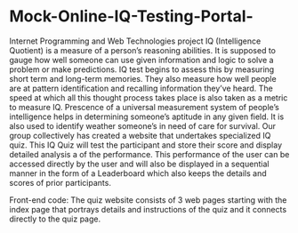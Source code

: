 # Mock-Online-IQ-Testing-Portal-
Internet Programming and Web Technologies project
IQ (Intelligence Quotient) is a measure of a person’s reasoning abilities. It is supposed to gauge how well someone can use given information and logic to solve a problem or make predictions. IQ test begins to assess this by measuring short term and long-term memories. They also measure how well people are at pattern identification and recalling information they’ve heard. The speed at which all this thought process takes place is also taken as a metric to measure IQ.
Prescence of a universal measurement system of people’s intelligence helps in determining someone’s aptitude in any given field. It is also used to identify weather someone’s in need of care for survival.
Our group collectively has created a website that undertakes specialized IQ quiz. This IQ Quiz will test the participant and store their score and display detailed analysis a of the performance. This performance of the user can be accessed directly by the user and will also be displayed in a sequential manner in the form of a Leaderboard which also keeps the details and scores of prior participants.

Front-end code:
The quiz website consists of 3 web pages starting with the index page that portrays details and instructions of the quiz and it connects directly to the quiz page.
